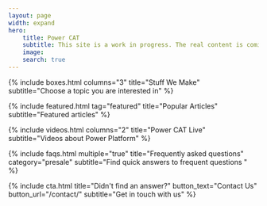 ```yaml
---
layout: page
width: expand
hero:
    title: Power CAT
    subtitle: This site is a work in progress. The real content is coming soon! 
    image:
    search: true
---
```


{% include boxes.html columns="3" title="Stuff We Make" subtitle="Choose a topic you are interested in" %}

{% include featured.html tag="featured" title="Popular Articles" subtitle="Featured articles" %}

{% include videos.html columns="2" title="Power CAT Live" subtitle="Videos about Power Platform" %}

{% include faqs.html multiple="true" title="Frequently asked questions" category="presale" subtitle="Find quick answers to frequent questions " %}

<!--{% include team.html authors="evan, john, sara, alex, tom, daniel" title="We are here to help" subtitle="Our team is just an email away ready to answer your questions" %}-->

{% include cta.html title="Didn't find an answer?" button_text="Contact Us" button_url="/contact/" subtitle="Get in touch with us" %}


